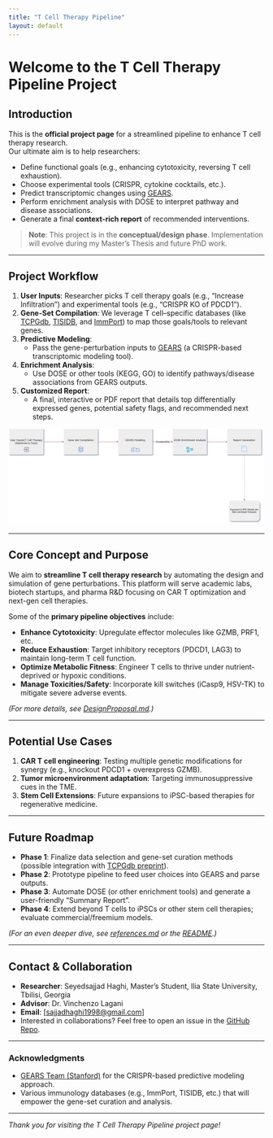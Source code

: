 ```yaml
---
title: "T Cell Therapy Pipeline"
layout: default
---
```


# Welcome to the T Cell Therapy Pipeline Project

## Introduction
This is the **official project page** for a streamlined pipeline to enhance T cell therapy research.  
Our ultimate aim is to help researchers:
- Define functional goals (e.g., enhancing cytotoxicity, reversing T cell exhaustion).
- Choose experimental tools (CRISPR, cytokine cocktails, etc.).
- Predict transcriptomic changes using [GEARS](https://github.com/snap-stanford/GEARS).
- Perform enrichment analysis with DOSE to interpret pathway and disease associations.
- Generate a final **context-rich report** of recommended interventions.

> **Note**: This project is in the **conceptual/design phase**. Implementation will evolve during my Master’s Thesis and future PhD work.

---

## Project Workflow

1. **User Inputs**: Researcher picks T cell therapy goals (e.g., “Increase Infiltration”) and experimental tools (e.g., “CRISPR KO of PDCD1”).
2. **Gene-Set Compilation**: We leverage T cell–specific databases (like [TCPGdb](http://tcpgdb.sidichenlab.org/), [TISIDB](http://cis.hku.hk/TISIDB/), and [ImmPort](https://www.immport.org/)) to map those goals/tools to relevant genes.
3. **Predictive Modeling**:
   - Pass the gene-perturbation inputs to [GEARS](https://github.com/snap-stanford/GEARS) (a CRISPR-based transcriptomic modeling tool).
4. **Enrichment Analysis**:
   - Use DOSE or other tools (KEGG, GO) to identify pathways/disease associations from GEARS outputs.
5. **Customized Report**:
   - A final, interactive or PDF report that details top differentially expressed genes, potential safety flags, and recommended next steps.

![Pipeline Diagram](pipeline_diagram.png)
  


---

## Core Concept and Purpose
We aim to **streamline T cell therapy research** by automating the design and simulation of gene perturbations. This platform will serve academic labs, biotech startups, and pharma R&D focusing on CAR T optimization and next-gen cell therapies.

Some of the **primary pipeline objectives** include:
- **Enhance Cytotoxicity**: Upregulate effector molecules like GZMB, PRF1, etc.
- **Reduce Exhaustion**: Target inhibitory receptors (PDCD1, LAG3) to maintain long-term T cell function.
- **Optimize Metabolic Fitness**: Engineer T cells to thrive under nutrient-deprived or hypoxic conditions.
- **Manage Toxicities/Safety**: Incorporate kill switches (iCasp9, HSV-TK) to mitigate severe adverse events.

*(For more details, see [DesignProposal.md](../DesignProposal.md).)*

---

## Potential Use Cases

1. **CAR T cell engineering**: Testing multiple genetic modifications for synergy (e.g., knockout PDCD1 + overexpress GZMB).
2. **Tumor microenvironment adaptation**: Targeting immunosuppressive cues in the TME.
3. **Stem Cell Extensions**: Future expansions to iPSC-based therapies for regenerative medicine.

---

## Future Roadmap

- **Phase 1**: Finalize data selection and gene-set curation methods (possible integration with [TCPGdb preprint](https://www.biorxiv.org/content/10.1101/2024.12.30.630773v1.full)).
- **Phase 2**: Prototype pipeline to feed user choices into GEARS and parse outputs.
- **Phase 3**: Automate DOSE (or other enrichment tools) and generate a user-friendly “Summary Report”.
- **Phase 4**: Extend beyond T cells to iPSCs or other stem cell therapies; evaluate commercial/freemium models.

*(For an even deeper dive, see [references.md](../references.md) or the [README](../README.md).)*

---

## Contact & Collaboration
- **Researcher**: Seyedsajjad Haghi, Master’s Student, Ilia State University, Tbilisi, Georgia
- **Advisor**: Dr. Vinchenzo Lagani 
- **Email**: [sajjadhaghi1998@gmail.com]  
- Interested in collaborations? Feel free to open an issue in the [GitHub Repo](https://github.com/seyedsajjad98/T-Cell-Therapy-Pipeline).

---

### Acknowledgments
- [GEARS Team (Stanford)](https://github.com/snap-stanford/GEARS) for the CRISPR-based predictive modeling approach.
- Various immunology databases (e.g., ImmPort, TISIDB, etc.) that will empower the gene-set curation and analysis.

---

_Thank you for visiting the T Cell Therapy Pipeline project page!_
